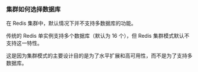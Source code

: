 ### 集群如何选择数据库

在 Redis 集群中，默认情况下并不支持多数据库的功能。

传统的 Redis 单实例支持多个数据库（默认为 16 个），但 Redis 集群模式默认不支持这一特性。

这是因为集群模式的主要设计目的是为了水平扩展和高可用性，而不是为了支持多数据库。